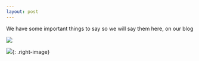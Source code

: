 ```yaml
---
layout: post
---
```


We have some important things to say so we will say them here, on our blog

![](https://lh3.googleusercontent.com/-C89CbnyKlKk/WEV29Ot2F7I/AAAAAAAAQbY/h1olnnawMRUNSKmfQoD1COc2VUEC_vNVQCJoC/w530-v2/4be320ae-e3e0-4b64-980c-0ba868598b92)


![](https://lh3.googleusercontent.com/8VmpT1dOxfWw7Hu1NqO_CZFQHasY2zA_I1tMZLnkT0HNvODPUMvkymK_2j_lzywULxr4sQ3DoBAbGFeUJX5EVFv2kP8Qz8sm3A8JeDincse_WdZ_LcITsj6Zy2yv1BQrrvd6s9yrKLuIPSQk9nxJoHUnxCiLfIrlvZNgHpaNy1TOqqkbiEncso3dhfHV8-eyNYXFAz_bipW6QnGL1clFdnDudrBodiz6VVv_3MEUePBywFud2dgSTbx1B5VTRqXVDfCYAFRHEiYemZxipKUSyyO3SljTJOOHk5w0VsL-6Vc0m3jAGucKnP8RJI15dN9VfR6SoOITWntx1WWNt1xJxl_LyviD_s_4cKuu4_pqE-4n8SIV6-TPgVsiTepq_vv2mIBWv8BjXl6h_oivMjxWHTy2sVqtWhxeR9vSyi1K58WAvTGMN08HamxmvwQvHB9smG6uAePhT5SFTOve6E1-PztAyVmLjlKi86M39A4oJnRh20OqO0H2bMvIWOvnUHp8_jDdWqkVs8SePkinUv9TAO_uScTN-6MmuLiRE_lhHMuvZaQUXoulYV3ZmPHqCvdXsS5yVIRgZM0BUmDuAS11Enb6NznKf4l-mSzsWX9W1eeW5aZ67CIHryuUuQ=w800-no){: .right-image}